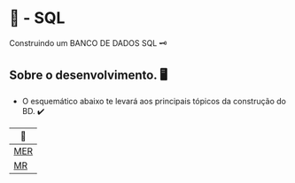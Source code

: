 # 🏦 - SQL

Construindo um BANCO DE DADOS SQL  🗝️

## Sobre o desenvolvimento. 🖥️

- O esquemático abaixo te levará aos principais tópicos da construção do BD. ✔️
  
<div align = "middle">
 
| 🔨 |
|---------|
| [MER](https://github.com/LuiisMarim/ModelandoBDSQL/blob/main/Mer.md) |
| [MR](https://github.com/LuiisMarim/ModelandoBDSQL/blob/main/Mr.md) |
